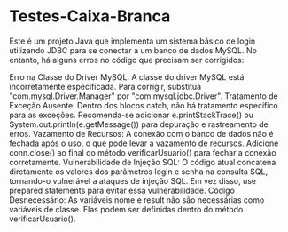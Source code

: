 # Testes-Caixa-Branca

Este é um projeto Java que implementa um sistema básico de login utilizando JDBC para se conectar a um banco de dados MySQL. No entanto, há alguns erros no código que precisam ser corrigidos:

Erro na Classe do Driver MySQL:
A classe do driver MySQL está incorretamente especificada. Para corrigir, substitua "com.mysql.Driver.Manager" por "com.mysql.jdbc.Driver".
Tratamento de Exceção Ausente:
Dentro dos blocos catch, não há tratamento específico para as exceções. Recomenda-se adicionar e.printStackTrace() ou System.out.println(e.getMessage()) para depuração e rastreamento de erros.
Vazamento de Recursos:
A conexão com o banco de dados não é fechada após o uso, o que pode levar a vazamento de recursos. Adicione conn.close() ao final do método verificarUsuario() para fechar a conexão corretamente.
Vulnerabilidade de Injeção SQL:
O código atual concatena diretamente os valores dos parâmetros login e senha na consulta SQL, tornando-o vulnerável a ataques de injeção SQL. Em vez disso, use prepared statements para evitar essa vulnerabilidade.
Código Desnecessário:
As variáveis nome e result não são necessárias como variáveis de classe. Elas podem ser definidas dentro do método verificarUsuario().
